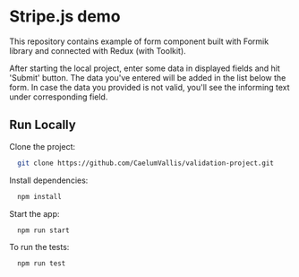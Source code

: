 # Stripe.js demo

This repository contains example of form component built with Formik library and connected with Redux (with Toolkit).

After starting the local project, enter some data in displayed fields and hit 'Submit' button. The data you've entered will be added in the list below the form. In case the data you provided is not valid, you'll see the informing text under corresponding field.

## Run Locally

Clone the project:

```bash
  git clone https://github.com/CaelumVallis/validation-project.git
```

Install dependencies:

```bash
  npm install
```

Start the app:

```bash
  npm run start
```

To run the tests:

```bash
  npm run test
```

